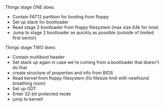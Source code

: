 Things stage ONE does:

- Contain FAT12 partition for booting from floppy
- Set up stack for bootloader
- Read stage 2 bootloader from floppy filesystem (max size 64k for now)
- Jump to stage 2 bootloader as quickly as possible (outside of limited first sector)

Things stage TWO does:

- Contain multiboot header
- Set stack up again in case we're coming from a bootloader that doesn't do that
- create structure of properties and info from BIOS
- Read kernel from floppy filesystem (fix filesize limit with newfound breathing room)
- Set up GDT
- Enter 32-bit protected mode
- jump to kernel!